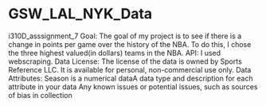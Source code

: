 # GSW_LAL_NYK_Data
i310D_asssignment_7
Goal: The goal of my project is to see if there is a change in points per game over the history of the NBA. To do this, I chose the three highest valued(in dollars) teams in the NBA. 
API: I used webscraping.
Data License: The license of the data is owned by Sports Reference LLC. It is available for personal, non-commercial use only.
Data Attributes: Season is a numerical dataA data type and description for each attribute in your data
Any known issues or potential issues, such as sources of bias in collection
